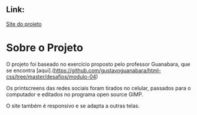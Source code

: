 ## Link:

[Site do projeto](https://andersonr-o.github.io/Html-Css/Iframes-Mais-%C3%9Ateis/iframe007.html)

# Sobre o Projeto

O projeto foi baseado no exercício proposto pelo professor Guanabara, que se encontra [aqui].(https://github.com/gustavoguanabara/html-css/tree/master/desafios/modulo-04)

Os printscreens das redes sociais foram tirados no celular, passados para o computador e editados no programa open source GIMP.

O site também é responsivo e se adapta a outras telas.
